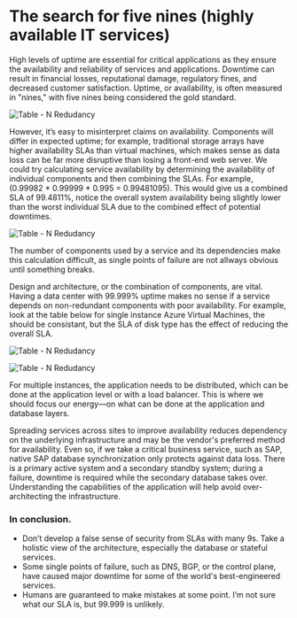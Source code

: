 
# The search for five nines (highly available IT services)

High levels of uptime are essential for critical applications as they ensure the availability and reliability of services and applications. Downtime can result in financial losses, reputational damage, regulatory fines, and decreased customer satisfaction. Uptime, or availability, is often measured in "nines," with five nines being considered the gold standard.


![Table - N Redudancy](https://raoconnor.github.io/docs/assets/images/Availability-Table1.png)



However, it’s easy to misinterpret claims on availability. Components will differ in expected uptime; for example, traditional storage arrays have higher availability SLAs than virtual machines, which makes sense as data loss can be far more disruptive than losing a front-end web server. 
We could try calculating service availability by determining the availability of individual components and then combining the SLAs. For example, (0.99982 * 0.99999 * 0.995 = 0.99481095). This would give us a combined SLA of 99.4811%, notice the overall system availability being slightly lower than the worst individual SLA due to the combined effect of potential downtimes.


![Table - N Redudancy](https://raoconnor.github.io/docs/assets/images/Availability-Table2.png)


The number of components used by a service and its dependencies make this calculation difficult, as single points of failure are not allways obvious until something breaks.

Design and architecture, or the combination of components, are vital. Having a data center with 99.999% uptime makes no sense if a service depends on non-redundant components with poor availability.
For example, look at the table below for single instance Azure Virtual Machines, the should be consistant, but the SLA of disk type has the effect of reducing the overall SLA.

![Table - N Redudancy](https://raoconnor.github.io/docs/assets/images/Availability-Table3.png)



![Table - N Redudancy](https://raoconnor.github.io/docs/assets/images/Availability-Table4.png)

For multiple instances, the application needs to be distributed, which can be done at the application level or with a load balancer. This is where we should focus our energy—on what can be done at the application and database layers.

Spreading services across sites to improve availability reduces dependency on the underlying infrastructure and may be the vendor's preferred method for availability. Even so, if we take a critical business service, such as SAP, native SAP database synchronization only protects against data loss. There is a primary active system and a secondary standby system; during a failure, downtime is required while the secondary database takes over. Understanding the capabilities of the application will help avoid over-architecting the infrastructure.

### In conclusion. 
- Don’t develop a false sense of security from SLAs with many 9s. Take a holistic view of the architecture, especially the database or stateful services.
- Some single points of failure, such as DNS, BGP, or the control plane, have caused major downtime for some of the world's best-engineered services.
- Humans are guaranteed to make mistakes at some point. I’m not sure what our SLA is, but 99.999 is unlikely.

